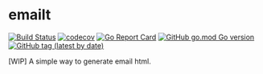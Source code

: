 # emailt

[![Build Status](https://travis-ci.com/gochore/emailt.svg?branch=master)](https://travis-ci.com/gochore/emailt)
[![codecov](https://codecov.io/gh/gochore/emailt/branch/master/graph/badge.svg)](https://codecov.io/gh/gochore/emailt)
[![Go Report Card](https://goreportcard.com/badge/github.com/gochore/emailt)](https://goreportcard.com/report/github.com/gochore/emailt)
[![GitHub go.mod Go version](https://img.shields.io/github/go-mod/go-version/gochore/emailt)](https://github.com/gochore/emailt/blob/master/go.mod)
[![GitHub tag (latest by date)](https://img.shields.io/github/v/tag/gochore/emailt)](https://github.com/gochore/emailt/releases)

[WIP] A simple way to generate email html.
